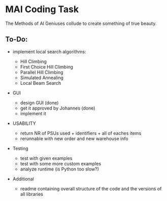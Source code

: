 # MAI Coding Task
The Methods of AI Geniuses collude to create something of true beauty.

## To-Do:
  - implement local search algorithms:
    - Hill Climbing
    - First Choice Hill Climbing
    - Parallel Hill Climbing
    - Simulated Annealing
    - Local Beam Search
  
  - GUI
    - design GUI (done)
    - get it approved by Johannes (done)
    - implement it
    
 - USABILITY
    - return NR of PSUs used + identifiers + all of eaches items
    - rerunnable with new order and new warehouse info
    
  - Testing
    - test with given examples
    - test with some more custom examples
    - analyze runtime (is Python too slow?)

  - Additional
    - readme containing overall structure of the code and the versions
      of all libraries
